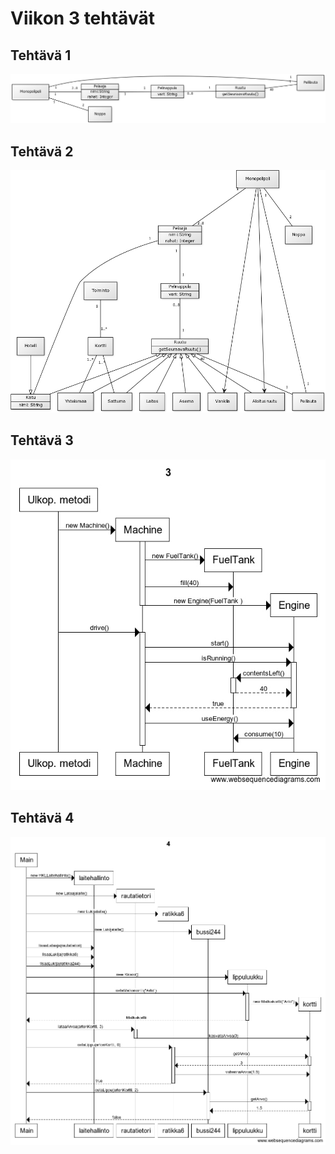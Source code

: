 # Viikon 3 tehtävät

## Tehtävä 1

![Tehtävä1](/laskarit/viikko3/tehtava_1.jpg)

## Tehtävä 2

![Tehtävä2](/laskarit/viikko3/tehtava_2.jpg)

## Tehtävä 3

![Tehtävä3](/laskarit/viikko3/tehtava_3.jpg)

## Tehtävä 4

![Tehtävä4](/laskarit/viikko3/tehtava_4.jpg)
